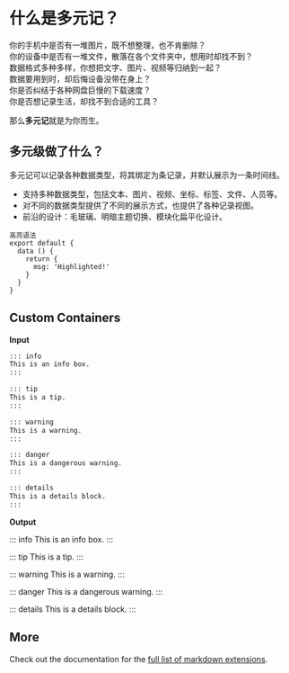 # 什么是多元记？

你的手机中是否有一堆图片，既不想整理，也不肯删除？  
你的设备中是否有一堆文件，散落在各个文件夹中，想用时却找不到？  
数据格式多种多样，你想把文字、图片、视频等归纳到一起？  
数据要用到时，却后悔设备没带在身上？  
你是否纠结于各种网盘巨慢的下载速度？  
你是否想记录生活，却找不到合适的工具？  

那么**多元记**就是为你而生。

## 多元级做了什么？

多元记可以记录各种数据类型，将其绑定为条记录，并默认展示为一条时间线。

- 支持多种数据类型，包括文本、图片、视频、坐标、标签、文件、人员等。
- 对不同的数据类型提供了不同的展示方式，也提供了各种记录视图。
- 前沿的设计：毛玻璃、明暗主题切换、模块化扁平化设计。

```js{4}
高亮语法
export default {
  data () {
    return {
      msg: 'Highlighted!'
    }
  }
}
```

## Custom Containers

**Input**

```md
::: info
This is an info box.
:::

::: tip
This is a tip.
:::

::: warning
This is a warning.
:::

::: danger
This is a dangerous warning.
:::

::: details
This is a details block.
:::
```

**Output**

::: info
This is an info box.
:::

::: tip
This is a tip.
:::

::: warning
This is a warning.
:::

::: danger
This is a dangerous warning.
:::

::: details
This is a details block.
:::

## More

Check out the documentation for the [full list of markdown extensions](https://vitepress.dev/guide/markdown).
